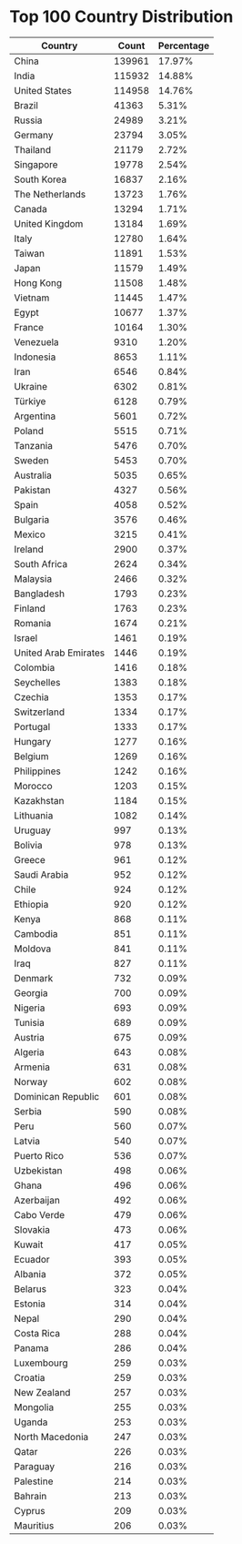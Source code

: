 # Top 100 Country Distribution
| Country | Count | Percentage |
|----|----|----|
| China | 139961 | 17.97% |
| India | 115932 | 14.88% |
| United States | 114958 | 14.76% |
| Brazil | 41363 | 5.31% |
| Russia | 24989 | 3.21% |
| Germany | 23794 | 3.05% |
| Thailand | 21179 | 2.72% |
| Singapore | 19778 | 2.54% |
| South Korea | 16837 | 2.16% |
| The Netherlands | 13723 | 1.76% |
| Canada | 13294 | 1.71% |
| United Kingdom | 13184 | 1.69% |
| Italy | 12780 | 1.64% |
| Taiwan | 11891 | 1.53% |
| Japan | 11579 | 1.49% |
| Hong Kong | 11508 | 1.48% |
| Vietnam | 11445 | 1.47% |
| Egypt | 10677 | 1.37% |
| France | 10164 | 1.30% |
| Venezuela | 9310 | 1.20% |
| Indonesia | 8653 | 1.11% |
| Iran | 6546 | 0.84% |
| Ukraine | 6302 | 0.81% |
| Türkiye | 6128 | 0.79% |
| Argentina | 5601 | 0.72% |
| Poland | 5515 | 0.71% |
| Tanzania | 5476 | 0.70% |
| Sweden | 5453 | 0.70% |
| Australia | 5035 | 0.65% |
| Pakistan | 4327 | 0.56% |
| Spain | 4058 | 0.52% |
| Bulgaria | 3576 | 0.46% |
| Mexico | 3215 | 0.41% |
| Ireland | 2900 | 0.37% |
| South Africa | 2624 | 0.34% |
| Malaysia | 2466 | 0.32% |
| Bangladesh | 1793 | 0.23% |
| Finland | 1763 | 0.23% |
| Romania | 1674 | 0.21% |
| Israel | 1461 | 0.19% |
| United Arab Emirates | 1446 | 0.19% |
| Colombia | 1416 | 0.18% |
| Seychelles | 1383 | 0.18% |
| Czechia | 1353 | 0.17% |
| Switzerland | 1334 | 0.17% |
| Portugal | 1333 | 0.17% |
| Hungary | 1277 | 0.16% |
| Belgium | 1269 | 0.16% |
| Philippines | 1242 | 0.16% |
| Morocco | 1203 | 0.15% |
| Kazakhstan | 1184 | 0.15% |
| Lithuania | 1082 | 0.14% |
| Uruguay | 997 | 0.13% |
| Bolivia | 978 | 0.13% |
| Greece | 961 | 0.12% |
| Saudi Arabia | 952 | 0.12% |
| Chile | 924 | 0.12% |
| Ethiopia | 920 | 0.12% |
| Kenya | 868 | 0.11% |
| Cambodia | 851 | 0.11% |
| Moldova | 841 | 0.11% |
| Iraq | 827 | 0.11% |
| Denmark | 732 | 0.09% |
| Georgia | 700 | 0.09% |
| Nigeria | 693 | 0.09% |
| Tunisia | 689 | 0.09% |
| Austria | 675 | 0.09% |
| Algeria | 643 | 0.08% |
| Armenia | 631 | 0.08% |
| Norway | 602 | 0.08% |
| Dominican Republic | 601 | 0.08% |
| Serbia | 590 | 0.08% |
| Peru | 560 | 0.07% |
| Latvia | 540 | 0.07% |
| Puerto Rico | 536 | 0.07% |
| Uzbekistan | 498 | 0.06% |
| Ghana | 496 | 0.06% |
| Azerbaijan | 492 | 0.06% |
| Cabo Verde | 479 | 0.06% |
| Slovakia | 473 | 0.06% |
| Kuwait | 417 | 0.05% |
| Ecuador | 393 | 0.05% |
| Albania | 372 | 0.05% |
| Belarus | 323 | 0.04% |
| Estonia | 314 | 0.04% |
| Nepal | 290 | 0.04% |
| Costa Rica | 288 | 0.04% |
| Panama | 286 | 0.04% |
| Luxembourg | 259 | 0.03% |
| Croatia | 259 | 0.03% |
| New Zealand | 257 | 0.03% |
| Mongolia | 255 | 0.03% |
| Uganda | 253 | 0.03% |
| North Macedonia | 247 | 0.03% |
| Qatar | 226 | 0.03% |
| Paraguay | 216 | 0.03% |
| Palestine | 214 | 0.03% |
| Bahrain | 213 | 0.03% |
| Cyprus | 209 | 0.03% |
| Mauritius | 206 | 0.03% |
